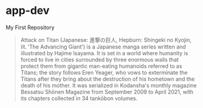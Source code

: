 # app-dev
My First Repository
> Attack on Titan (Japanese: 進撃の巨人, Hepburn: Shingeki no Kyojin, lit. 'The Advancing Giant') is a Japanese manga series written and illustrated by Hajime Isayama. It is set in a world where humanity is forced to live in cities surrounded by three enormous walls that protect them from gigantic man-eating humanoids referred to as Titans; the story follows Eren Yeager, who vows to exterminate the Titans after they bring about the destruction of his hometown and the death of his mother. It was serialized in Kodansha's monthly magazine Bessatsu Shōnen Magazine from September 2009 to April 2021, with its chapters collected in 34 tankōbon volumes.
